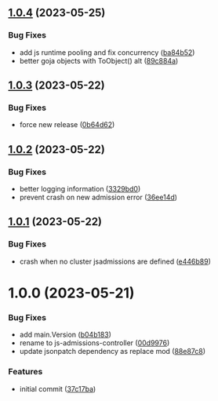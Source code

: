 ## [1.0.4](https://github.com/momiji/js-admissions-controller/compare/v1.0.3...v1.0.4) (2023-05-25)


### Bug Fixes

* add js runtime pooling and fix concurrency ([ba84b52](https://github.com/momiji/js-admissions-controller/commit/ba84b52635db6a72a785af394841b75e1cce3b67))
* better goja objects with ToObject() alt ([89c884a](https://github.com/momiji/js-admissions-controller/commit/89c884acc0dbd4ee9d2cc4cbb004db5c90ca77e2))

## [1.0.3](https://github.com/momiji/js-admissions-controller/compare/v1.0.2...v1.0.3) (2023-05-22)


### Bug Fixes

* force new release ([0b64d62](https://github.com/momiji/js-admissions-controller/commit/0b64d629dba181b40ac8d4cef0cc2eb592ae4e42))

## [1.0.2](https://github.com/momiji/js-admissions-controller/compare/v1.0.1...v1.0.2) (2023-05-22)


### Bug Fixes

* better logging information ([3329bd0](https://github.com/momiji/js-admissions-controller/commit/3329bd051250b74d1228f1f3f827d26ea4f78196))
* prevent crash on new admission error ([36ee14d](https://github.com/momiji/js-admissions-controller/commit/36ee14dcb16a4054daf8c261df1ff686f6fd4086))

## [1.0.1](https://github.com/momiji/js-admissions-controller/compare/v1.0.0...v1.0.1) (2023-05-22)


### Bug Fixes

* crash when no cluster jsadmissions are defined ([e446b89](https://github.com/momiji/js-admissions-controller/commit/e446b89213a610e29b6298ae0d5a876378e5215f))

# 1.0.0 (2023-05-21)


### Bug Fixes

* add main.Version ([b04b183](https://github.com/momiji/js-admissions-controller/commit/b04b1838c6ae522c7943a986351ee09cf747ad03))
* rename to js-admissions-controller ([00d9976](https://github.com/momiji/js-admissions-controller/commit/00d9976f41792531acde2e5a4f84870919cd047b))
* update jsonpatch dependency as replace mod ([88e87c8](https://github.com/momiji/js-admissions-controller/commit/88e87c8c96041d49edaaa8dfc27ecc56a9a34fbd))


### Features

* initial commit ([37c17ba](https://github.com/momiji/js-admissions-controller/commit/37c17ba36f2d2d1fefa2360d1cc8187ceae5e0f5))
